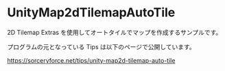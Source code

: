# UnityMap2dTilemapAutoTile
2D Tilemap Extras を使用してオートタイルでマップを作成するサンプルです。

プログラムの元となっている Tips は以下のページで公開しています。

https://sorceryforce.net/tips/unity-map2d-tilemap-auto-tile
